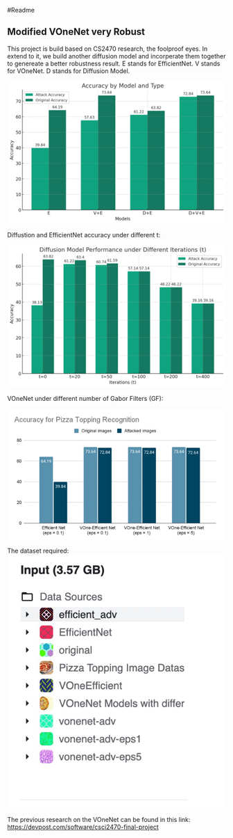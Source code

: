 #Readme
## Modified VOneNet very Robust
This project is build based on CS2470 research, the foolproof eyes. In extend to it, we build another diffusion model and incorperate them together to genereate a better robustness result.
E stands for EfficientNet.
V stands for VOneNet.
D stands for Diffusion Model.

![](main_result.png)

Diffustion and EfficientNet accuracy under different t:

![](diffusion_result.png)

VOneNet under different number of Gabor Filters (GF):

![](VOne_result.jpeg)

The dataset required:
![](Dataset.png)

The previous research on the VOneNet can be found in this link:
https://devpost.com/software/csci2470-final-project



